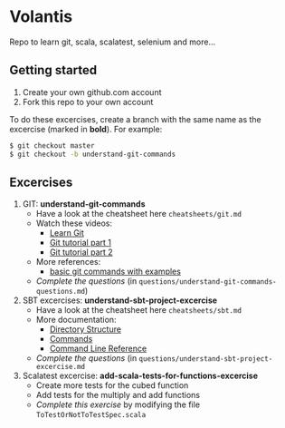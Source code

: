 # Volantis

Repo to learn git, scala, scalatest, selenium and more...

## Getting started

1. Create your own github.com account
2. Fork this repo to your own account

To do these excercises, create a branch with the same name as the excercise (marked in **bold**). For example:

```bash
$ git checkout master
$ git checkout -b understand-git-commands
```

## Excercises

1. GIT: **understand-git-commands**
   - Have a look at the cheatsheet here `cheatsheets/git.md`
   - Watch these videos:
     - [Learn Git](https://www.youtube.com/watch?v=IHaTbJPdB-s&feature=youtu.be)
     - [Git tutorial part 1](https://www.youtube.com/watch?v=9GKpbI1siow)
     - [Git tutorial part 2](https://www.youtube.com/watch?v=n-p1RUmdl9M)
   - More references:
     - [basic git commands with examples](https://rubygarage.org/blog/most-basic-git-commands-with-examples)
   - *Complete the questions* (in `questions/understand-git-commands-questions.md`)
1. SBT excercises: **understand-sbt-project-excercise**
   - Have a look at the cheatsheet here `cheatsheets/sbt.md`
   - More documentation:
     - [Directory Structure](https://www.scala-sbt.org/1.x/docs/Directories.html)
     - [Commands](https://www.scala-sbt.org/1.x/docs/Running.html)
     - [Command Line Reference](https://www.scala-sbt.org/1.x/docs/Command-Line-Reference.html)
   - *Complete the questions* (in `questions/understand-sbt-project-excercise.md`
1. Scalatest excercise: **add-scala-tests-for-functions-excercise**
   - Create more tests for the cubed function
   - Add tests for the multiply and add functions
   - *Complete this exercise* by modifying the file `ToTestOrNotToTestSpec.scala`
